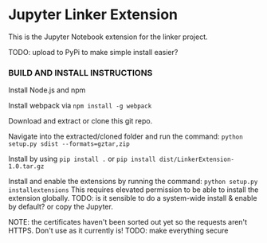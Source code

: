 # Jupyter Linker Extension

This is the Jupyter Notebook extension for the linker project.

TODO: upload to PyPi to make simple install easier?

### BUILD AND INSTALL INSTRUCTIONS

Install Node.js and npm

Install webpack via `npm install -g webpack`

Download and extract or clone this git repo.

Navigate into the extracted/cloned folder and run the command:
`python setup.py sdist --formats=gztar,zip`

Install by using `pip install .` or `pip install dist/LinkerExtension-1.0.tar.gz`

Install and enable the extensions by running the command:
`python setup.py installextensions`
This requires elevated permission to be able to install the extension globally. TODO: is it sensible to do a system-wide install & enable by default? or copy the Jupyter.

NOTE: the certificates haven't been sorted out yet so the requests aren't HTTPS. Don't use as it currently is! TODO: make everything secure 